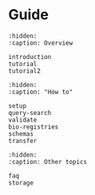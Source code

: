 # Guide

```{toctree}
:hidden:
:caption: Overview

introduction
tutorial
tutorial2
```

```{toctree}
:hidden:
:caption: "How to"

setup
query-search
validate
bio-registries
schemas
transfer
```

```{toctree}
:hidden:
:caption: Other topics

faq
storage
```
